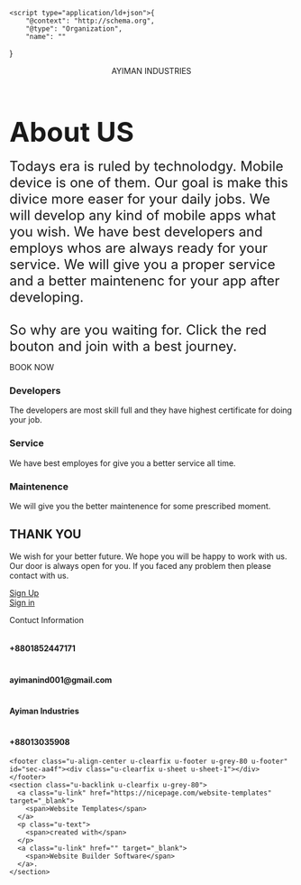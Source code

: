 <!DOCTYPE html>
<html style="font-size: 16px;" lang="en"><head>
    <meta name="viewport" content="width=device-width, initial-scale=1.0">
    <meta charset="utf-8">
    <meta name="keywords" content="Mobile App Development">
    <meta name="description" content="">
    <title>Home</title>
    <link rel="stylesheet" href="nicepage.css" media="screen">
<link rel="stylesheet" href="Home.css" media="screen">
    <script class="u-script" type="text/javascript" src="jquery.js" defer=""></script>
    <script class="u-script" type="text/javascript" src="nicepage.js" defer=""></script>
    <meta name="generator" content="Nicepage 5.8.2, nicepage.com">
    <link id="u-theme-google-font" rel="stylesheet" href="https://fonts.googleapis.com/css?family=Roboto:100,100i,300,300i,400,400i,500,500i,700,700i,900,900i|Open+Sans:300,300i,400,400i,500,500i,600,600i,700,700i,800,800i">
    <link id="u-page-google-font" rel="stylesheet" href="https://fonts.googleapis.com/css?family=Roboto+Condensed:300,300i,400,400i,700,700i|Roboto+Slab:100,200,300,400,500,600,700,800,900">
    
    
    
    
    <script type="application/ld+json">{
		"@context": "http://schema.org",
		"@type": "Organization",
		"name": ""
}</script>
    <meta name="theme-color" content="#478ac9">
    <meta property="og:title" content="Home">
    <meta property="og:type" content="website">
  <meta data-intl-tel-input-cdn-path="intlTelInput/"></head>
  <body class="u-body u-xl-mode" data-lang="en"><header class="u-header" id="sec-936c" data-animation-name="" data-animation-duration="0" data-animation-delay="0" data-animation-direction=""><div class="u-clearfix u-sheet u-sheet-1">
        <p class="u-custom-font u-font-roboto-condensed u-text u-text-default u-text-1">AYIMAN INDUSTRIES</p>
        <img class="u-image u-image-circle u-image-contain u-preserve-proportions u-image-1" src="images/AI.png" alt="" data-image-width="500" data-image-height="500">
      </div></header>
    <section class="u-clearfix u-valign-middle-md u-valign-middle-sm u-valign-middle-xs u-valign-top-lg u-valign-top-xl u-section-1" id="sec-aac7">
      <div class="u-clearfix u-layout-wrap u-layout-wrap-1">
        <div class="u-layout">
          <div class="u-layout-row">
            <div class="u-container-align-center u-container-style u-file-link u-image u-layout-cell u-size-27 u-image-1" data-image-width="500" data-image-height="500" data-href="files/AI-5.png">
              <div class="u-container-layout u-container-layout-1"></div>
            </div>
            <div class="u-container-style u-layout-cell u-size-33 u-layout-cell-2">
              <div class="u-container-layout u-container-layout-2">
                <div class="u-list u-list-1">
                  <div class="u-repeater u-repeater-1">
                    <div class="u-align-left u-container-align-center u-container-style u-list-item u-repeater-item u-shape-rectangle u-list-item-1">
                      <div class="u-container-layout u-similar-container u-container-layout-3">
                        <p class="u-align-center u-custom-font u-font-roboto-condensed u-text u-text-default u-text-1">
                          <span style="font-weight: 700; font-size: 3rem;">About US</span>
                          <br>
                          <br>
                          <span style="font-size: 1.5rem;">Todays era is ruled by technolodgy. Mobile device is one of them. Our goal is make this divice more easer for your daily jobs. We will develop any kind of mobile apps what you wish. We have best developers and employs whos are always ready for your service. We will give you a proper service and a better maintenenc for your app after developing. <br>
                            <br>So why are you waiting for. Click the red bouton and join with a best journey.
                          </span>
                        </p>
                      </div>
                    </div>
                  </div>
                </div>
                <div class="u-container-align-center-sm u-container-align-center-xs u-container-style u-group u-palette-2-base u-radius-30 u-shape-round u-group-1">
                  <div class="u-container-layout u-valign-middle-sm u-container-layout-4">
                    <p class="u-align-center u-custom-font u-font-roboto-condensed u-text u-text-2">BOOK NOW</p>
                  </div>
                </div>
              </div>
            </div>
          </div>
        </div>
      </div>
    </section>
    <section class="u-clearfix u-section-2" id="sec-2f4a">
      <div class="u-clearfix u-sheet u-valign-middle-md u-valign-middle-sm u-valign-middle-xs u-sheet-1">
        <div class="u-expanded-width u-list u-list-1">
          <div class="u-repeater u-repeater-1">
            <div class="u-container-style u-file-link u-image u-list-item u-repeater-item u-shading u-image-1" data-image-width="900" data-image-height="560" data-href="files/what-is-a-web-developer.jpg">
              <div class="u-container-layout u-similar-container u-valign-top u-container-layout-1">
                <h3 class="u-custom-font u-font-roboto-slab u-text u-text-default u-text-1">Developers</h3>
                <p class="u-custom-font u-font-roboto-condensed u-text u-text-default u-text-2">The developers are most skill full and they have highest certificate for doing your job.</p>
              </div>
            </div>
            <div class="u-container-style u-file-link u-image u-list-item u-repeater-item u-shading u-image-2" data-image-width="1920" data-image-height="968" data-href="files/Maintenance-as-a-Service.jpeg">
              <div class="u-container-layout u-similar-container u-valign-top u-container-layout-2">
                <h3 class="u-custom-font u-font-roboto-slab u-text u-text-default u-text-3">Service</h3>
                <p class="u-custom-font u-font-roboto-condensed u-text u-text-default u-text-4">We have best employes for give you a better service all time.</p>
              </div>
            </div>
            <div class="u-container-style u-file-link u-image u-list-item u-repeater-item u-shading u-image-3" data-image-width="2560" data-image-height="1815" data-href="files/AdobeStock_263924753-min-scaled.jpeg">
              <div class="u-container-layout u-similar-container u-valign-top u-container-layout-3">
                <h3 class="u-custom-font u-font-roboto-slab u-text u-text-default u-text-5">Maintenence</h3>
                <p class="u-custom-font u-font-roboto-condensed u-text u-text-default u-text-6"> We will give you the better maintenence for some prescribed moment.</p>
              </div>
            </div>
          </div>
        </div>
      </div>
    </section>
    <section class="skrollable skrollable-between u-align-center u-clearfix u-container-align-center-md u-container-align-center-sm u-container-align-center-xs u-image u-shading u-section-3" src="" id="carousel_c7f3" data-image-width="1068" data-image-height="503">
      <div class="u-clearfix u-sheet u-valign-middle u-sheet-1">
        <h1 class="u-align-center-md u-align-center-sm u-align-center-xs u-text u-text-default u-text-1" data-animation-name="customAnimationIn" data-animation-duration="1500" data-animation-delay="250">THANK YOU</h1>
        <p class="u-align-center-md u-align-center-sm u-align-center-xs u-large-text u-text u-text-variant u-text-2" data-animation-name="customAnimationIn" data-animation-duration="1500" data-animation-delay="250"> We wish for your better future. We hope you will be happy to work with us. Our door is always open for you. If you faced any problem then please contact with us.</p>
        <div class="u-clearfix u-expanded-width-xs u-layout-custom-sm u-layout-custom-xs u-layout-wrap u-layout-wrap-1">
          <div class="u-layout">
            <div class="u-layout-row">
              <div class="u-align-right u-container-align-center-xs u-container-style u-layout-cell u-left-cell u-size-30-lg u-size-30-md u-size-30-sm u-size-30-xl u-size-60-xs u-layout-cell-1" data-animation-name="customAnimationIn" data-animation-duration="1500" data-animation-delay="250">
                <div class="u-container-layout u-valign-top u-container-layout-1">
                  <a href="https://nicepage.com/html-templates" class="u-align-center-xs u-border-2 u-border-palette-2-base u-btn u-btn-round u-button-style u-palette-2-base u-radius-50 u-btn-1"> Sign Up</a>
                </div>
              </div>
              <div class="u-align-left u-container-align-center-xs u-container-style u-layout-cell u-right-cell u-size-30-lg u-size-30-md u-size-30-sm u-size-30-xl u-size-60-xs u-layout-cell-2" data-animation-name="customAnimationIn" data-animation-duration="1500" data-animation-delay="250">
                <div class="u-container-layout u-container-layout-2">
                  <a href="https://nicepage.review" class="u-active-white u-align-center-xs u-border-2 u-border-active-white u-border-hover-white u-border-white u-btn u-btn-round u-button-style u-hover-white u-none u-radius-50 u-text-active-black u-text-hover-black u-btn-2">Sign in</a>
                </div>
              </div>
            </div>
          </div>
        </div>
        <p class="u-align-center-md u-align-center-sm u-align-center-xs u-text u-text-default u-text-3" data-animation-name="customAnimationIn" data-animation-duration="1500" data-animation-delay="500">Contuct Information</p>
        <div class="u-expanded-width u-list u-list-1">
          <div class="u-repeater u-repeater-1">
            <div class="u-align-center u-container-align-center u-container-style u-list-item u-palette-2-base u-radius-22 u-repeater-item u-shape-round u-list-item-1" data-animation-name="customAnimationIn" data-animation-duration="1250" data-animation-delay="500">
              <div class="u-container-layout u-similar-container u-valign-middle u-container-layout-3"><span class="u-align-center u-file-icon u-icon u-icon-1"><img src="images/2115522.png" alt=""></span>
                <h4 class="u-align-center u-custom-font u-text u-text-font u-text-4">+8801852447171</h4>
              </div>
            </div>
            <div class="u-align-center u-container-align-center u-container-style u-list-item u-palette-2-base u-radius-22 u-repeater-item u-shape-round u-list-item-2" data-animation-name="customAnimationIn" data-animation-duration="1250" data-animation-delay="500">
              <div class="u-container-layout u-similar-container u-valign-middle u-container-layout-4"><span class="u-align-center u-file-icon u-icon u-icon-2"><img src="images/10333867.png" alt=""></span>
                <h4 class="u-align-center u-custom-font u-text u-text-font u-text-5">ayimanind001@gmail.com</h4>
              </div>
            </div>
            <div class="u-align-center u-container-align-center u-container-style u-list-item u-palette-2-base u-radius-22 u-repeater-item u-shape-round u-list-item-3" data-animation-name="customAnimationIn" data-animation-duration="1250" data-animation-delay="500">
              <div class="u-container-layout u-similar-container u-valign-middle u-container-layout-5"><span class="u-align-center u-file-icon u-icon u-icon-3"><img src="images/4701482.png" alt=""></span>
                <h4 class="u-align-center u-custom-font u-text u-text-font u-text-6">Ayiman Industries</h4>
              </div>
            </div>
            <div class="u-align-center u-container-align-center u-container-style u-list-item u-palette-2-base u-radius-22 u-repeater-item u-shape-round u-list-item-4" data-animation-name="customAnimationIn" data-animation-duration="1250" data-animation-delay="500">
              <div class="u-container-layout u-similar-container u-valign-middle u-container-layout-6"><span class="u-align-center u-file-icon u-icon u-icon-4"><img src="images/154858.png" alt=""></span>
                <h4 class="u-align-center u-custom-font u-text u-text-font u-text-7">+88013035908</h4>
              </div>
            </div>
          </div>
        </div>
      </div>
    </section>
    
    
    <footer class="u-align-center u-clearfix u-footer u-grey-80 u-footer" id="sec-aa4f"><div class="u-clearfix u-sheet u-sheet-1"></div></footer>
    <section class="u-backlink u-clearfix u-grey-80">
      <a class="u-link" href="https://nicepage.com/website-templates" target="_blank">
        <span>Website Templates</span>
      </a>
      <p class="u-text">
        <span>created with</span>
      </p>
      <a class="u-link" href="" target="_blank">
        <span>Website Builder Software</span>
      </a>. 
    </section>
  
</body></html>
